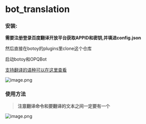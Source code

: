 # bot_translation

### 安装:

**需要注册登录百度翻译开放平台获取APPID和密钥,并填进config.json**

然后直接在botoy的plugins里clone这个仓库

启动botoy和OPQBot



[支持翻译的语种可以在这里查看](https://fanyi-api.baidu.com/doc/21)

![image.png](https://ae03.alicdn.com/kf/Hbfece208734d4d8abd9fe3a77acfdaf7K.png)

### 使用方法

> **注意翻译命令和要翻译的文本之间一定要有一个**

![image.png](https://ae04.alicdn.com/kf/H7dcc6ec958f34f58b9bf15773c9b0767V.png)
